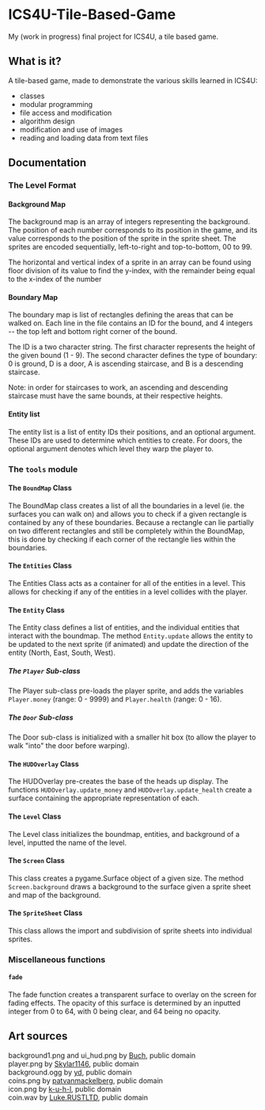 # ICS4U-Tile-Based-Game

My (work in progress) final project for ICS4U, a tile based game.

## What is it?
A tile-based game, made to demonstrate the various skills learned in ICS4U:

 * classes
 * modular programming
 * file access and modification
 * algorithm design
 * modification and use of images
 * reading and loading data from text files

## Documentation
### The Level Format
#### Background Map
The background map is an array of integers representing the background. The position of each number corresponds to its
position in the game, and its value corresponds to the position of the sprite in the sprite sheet. The sprites are
encoded sequentially, left-to-right and top-to-bottom, 00 to 99.

The horizontal and vertical index of a sprite in an array can be found using floor division of its value to find the
y-index, with the remainder being equal to the x-index of the number

#### Boundary Map
The boundary map is list of rectangles defining the areas that can be walked on. Each line in the file contains an ID
for the bound, and 4 integers -- the top left and bottom right corner of the bound.

The ID is a two character string. The first character represents the height of the given bound (1 - 9). The second
character defines the type of boundary: 0 is ground, D is a door, A is ascending staircase, and B is a descending
staircase.

Note: in order for staircases to work, an ascending and descending staircase must have the same bounds, at their
respective heights.

#### Entity list
The entity list is a list of entity IDs their positions, and an optional argument. These IDs are used to determine which
entities to create. For doors, the optional argument denotes which level they warp the player to.

### The `tools` module
#### The `BoundMap` Class
The BoundMap class creates a list of all the boundaries in a level (ie. the surfaces you can walk on) and allows you to check if
a given rectangle is contained by any of these boundaries. Because a rectangle can lie partially on two different
rectangles and still be completely within the BoundMap, this is done by checking if each corner of the rectangle lies
within the boundaries.

#### The `Entities` Class
The Entities Class acts as a container for all of the entities in a level. This allows for checking if any of the
entities in a level collides with the player.

#### The `Entity` Class
The Entity class defines a list of entities, and the individual entities that interact with the boundmap. The method
`Entity.update` allows the entity to be updated to the next sprite (if animated) and update the direction of the entity
(North, East, South, West).

##### The `Player` Sub-class
The Player sub-class pre-loads the player sprite, and adds the variables `Player.money` (range: 0 - 9999) and `Player.health`
(range: 0 - 16).

##### The `Door` Sub-class
The Door sub-class is initialized with a smaller hit box (to allow the player to walk "into" the door before warping).

#### The `HUDOverlay` Class
The HUDOverlay pre-creates the base of the heads up display. The functions `HUDOverlay.update_money` and
`HUDOverlay.update_health` create a surface containing the appropriate representation of each.

#### The `Level` Class
The Level class initializes the boundmap, entities, and background of a level, inputted the name of the level.

#### The `Screen` Class
This class creates a pygame.Surface object of a given size. The method `Screen.background` draws a background to the
surface given a sprite sheet and map of the background.

#### The `SpriteSheet` Class
This class allows the import and subdivision of sprite sheets into individual sprites.

### Miscellaneous functions
#### `fade`
The fade function creates a transparent surface to overlay on the screen for fading effects. The opacity of this surface
is determined by an inputted integer from 0 to 64, with 0 being clear, and 64 being no opacity.

## Art sources
background1.png and ui_hud.png by [Buch](http://opengameart.org/users/buch), public domain  
player.png by [Skylar1146](http://opengameart.org/users/Skylar1146), public domain  
background.ogg by [yd](http://opengameart.org/users/yd), public domain  
coins.png by [patvanmackelberg](https://twitter.com/helplessisland), public domain  
icon.png by [k-u-h-l](https://github.com/k-u-h-l), public domain  
coin.wav by [Luke.RUSTLTD](http://opengameart.org/users/lukerustltd), public domain  
